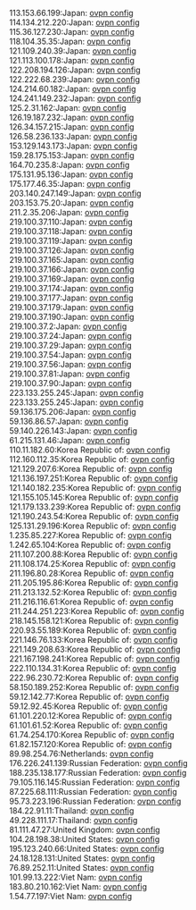 113.153.66.199:Japan: [ovpn config](vpn/113_153_66_199.ovpn)  
114.134.212.220:Japan: [ovpn config](vpn/114_134_212_220.ovpn)  
115.36.127.230:Japan: [ovpn config](vpn/115_36_127_230.ovpn)  
118.104.35.35:Japan: [ovpn config](vpn/118_104_35_35.ovpn)  
121.109.240.39:Japan: [ovpn config](vpn/121_109_240_39.ovpn)  
121.113.100.178:Japan: [ovpn config](vpn/121_113_100_178.ovpn)  
122.208.194.126:Japan: [ovpn config](vpn/122_208_194_126.ovpn)  
122.222.68.239:Japan: [ovpn config](vpn/122_222_68_239.ovpn)  
124.214.60.182:Japan: [ovpn config](vpn/124_214_60_182.ovpn)  
124.241.149.232:Japan: [ovpn config](vpn/124_241_149_232.ovpn)  
125.2.31.162:Japan: [ovpn config](vpn/125_2_31_162.ovpn)  
126.19.187.232:Japan: [ovpn config](vpn/126_19_187_232.ovpn)  
126.34.157.215:Japan: [ovpn config](vpn/126_34_157_215.ovpn)  
126.58.236.133:Japan: [ovpn config](vpn/126_58_236_133.ovpn)  
153.129.143.173:Japan: [ovpn config](vpn/153_129_143_173.ovpn)  
159.28.175.153:Japan: [ovpn config](vpn/159_28_175_153.ovpn)  
164.70.235.8:Japan: [ovpn config](vpn/164_70_235_8.ovpn)  
175.131.95.136:Japan: [ovpn config](vpn/175_131_95_136.ovpn)  
175.177.46.35:Japan: [ovpn config](vpn/175_177_46_35.ovpn)  
203.140.247.149:Japan: [ovpn config](vpn/203_140_247_149.ovpn)  
203.153.75.20:Japan: [ovpn config](vpn/203_153_75_20.ovpn)  
211.2.35.206:Japan: [ovpn config](vpn/211_2_35_206.ovpn)  
219.100.37.110:Japan: [ovpn config](vpn/219_100_37_110.ovpn)  
219.100.37.118:Japan: [ovpn config](vpn/219_100_37_118.ovpn)  
219.100.37.119:Japan: [ovpn config](vpn/219_100_37_119.ovpn)  
219.100.37.126:Japan: [ovpn config](vpn/219_100_37_126.ovpn)  
219.100.37.165:Japan: [ovpn config](vpn/219_100_37_165.ovpn)  
219.100.37.166:Japan: [ovpn config](vpn/219_100_37_166.ovpn)  
219.100.37.169:Japan: [ovpn config](vpn/219_100_37_169.ovpn)  
219.100.37.174:Japan: [ovpn config](vpn/219_100_37_174.ovpn)  
219.100.37.177:Japan: [ovpn config](vpn/219_100_37_177.ovpn)  
219.100.37.179:Japan: [ovpn config](vpn/219_100_37_179.ovpn)  
219.100.37.190:Japan: [ovpn config](vpn/219_100_37_190.ovpn)  
219.100.37.2:Japan: [ovpn config](vpn/219_100_37_2.ovpn)  
219.100.37.24:Japan: [ovpn config](vpn/219_100_37_24.ovpn)  
219.100.37.29:Japan: [ovpn config](vpn/219_100_37_29.ovpn)  
219.100.37.54:Japan: [ovpn config](vpn/219_100_37_54.ovpn)  
219.100.37.56:Japan: [ovpn config](vpn/219_100_37_56.ovpn)  
219.100.37.81:Japan: [ovpn config](vpn/219_100_37_81.ovpn)  
219.100.37.90:Japan: [ovpn config](vpn/219_100_37_90.ovpn)  
223.133.255.245:Japan: [ovpn config](vpn/223_133_255_245.ovpn)  
223.133.255.245:Japan: [ovpn config](vpn/223_133_255_245.ovpn)  
59.136.175.206:Japan: [ovpn config](vpn/59_136_175_206.ovpn)  
59.136.86.57:Japan: [ovpn config](vpn/59_136_86_57.ovpn)  
59.140.226.143:Japan: [ovpn config](vpn/59_140_226_143.ovpn)  
61.215.131.46:Japan: [ovpn config](vpn/61_215_131_46.ovpn)  
110.11.182.60:Korea Republic of: [ovpn config](vpn/110_11_182_60.ovpn)  
112.160.112.35:Korea Republic of: [ovpn config](vpn/112_160_112_35.ovpn)  
121.129.207.6:Korea Republic of: [ovpn config](vpn/121_129_207_6.ovpn)  
121.136.197.251:Korea Republic of: [ovpn config](vpn/121_136_197_251.ovpn)  
121.140.182.235:Korea Republic of: [ovpn config](vpn/121_140_182_235.ovpn)  
121.155.105.145:Korea Republic of: [ovpn config](vpn/121_155_105_145.ovpn)  
121.179.133.239:Korea Republic of: [ovpn config](vpn/121_179_133_239.ovpn)  
121.190.243.54:Korea Republic of: [ovpn config](vpn/121_190_243_54.ovpn)  
125.131.29.196:Korea Republic of: [ovpn config](vpn/125_131_29_196.ovpn)  
1.235.85.227:Korea Republic of: [ovpn config](vpn/1_235_85_227.ovpn)  
1.242.65.104:Korea Republic of: [ovpn config](vpn/1_242_65_104.ovpn)  
211.107.200.88:Korea Republic of: [ovpn config](vpn/211_107_200_88.ovpn)  
211.108.174.25:Korea Republic of: [ovpn config](vpn/211_108_174_25.ovpn)  
211.196.80.28:Korea Republic of: [ovpn config](vpn/211_196_80_28.ovpn)  
211.205.195.86:Korea Republic of: [ovpn config](vpn/211_205_195_86.ovpn)  
211.213.132.52:Korea Republic of: [ovpn config](vpn/211_213_132_52.ovpn)  
211.216.116.61:Korea Republic of: [ovpn config](vpn/211_216_116_61.ovpn)  
211.244.251.223:Korea Republic of: [ovpn config](vpn/211_244_251_223.ovpn)  
218.145.158.121:Korea Republic of: [ovpn config](vpn/218_145_158_121.ovpn)  
220.93.55.189:Korea Republic of: [ovpn config](vpn/220_93_55_189.ovpn)  
221.146.76.133:Korea Republic of: [ovpn config](vpn/221_146_76_133.ovpn)  
221.149.208.63:Korea Republic of: [ovpn config](vpn/221_149_208_63.ovpn)  
221.167.198.241:Korea Republic of: [ovpn config](vpn/221_167_198_241.ovpn)  
222.110.134.31:Korea Republic of: [ovpn config](vpn/222_110_134_31.ovpn)  
222.96.230.72:Korea Republic of: [ovpn config](vpn/222_96_230_72.ovpn)  
58.150.189.252:Korea Republic of: [ovpn config](vpn/58_150_189_252.ovpn)  
59.12.142.77:Korea Republic of: [ovpn config](vpn/59_12_142_77.ovpn)  
59.12.92.45:Korea Republic of: [ovpn config](vpn/59_12_92_45.ovpn)  
61.101.220.12:Korea Republic of: [ovpn config](vpn/61_101_220_12.ovpn)  
61.101.61.52:Korea Republic of: [ovpn config](vpn/61_101_61_52.ovpn)  
61.74.254.170:Korea Republic of: [ovpn config](vpn/61_74_254_170.ovpn)  
61.82.157.120:Korea Republic of: [ovpn config](vpn/61_82_157_120.ovpn)  
89.98.254.76:Netherlands: [ovpn config](vpn/89_98_254_76.ovpn)  
176.226.241.139:Russian Federation: [ovpn config](vpn/176_226_241_139.ovpn)  
188.235.138.177:Russian Federation: [ovpn config](vpn/188_235_138_177.ovpn)  
79.105.116.145:Russian Federation: [ovpn config](vpn/79_105_116_145.ovpn)  
87.225.68.111:Russian Federation: [ovpn config](vpn/87_225_68_111.ovpn)  
95.73.223.196:Russian Federation: [ovpn config](vpn/95_73_223_196.ovpn)  
184.22.91.11:Thailand: [ovpn config](vpn/184_22_91_11.ovpn)  
49.228.111.17:Thailand: [ovpn config](vpn/49_228_111_17.ovpn)  
81.111.47.27:United Kingdom: [ovpn config](vpn/81_111_47_27.ovpn)  
104.28.198.38:United States: [ovpn config](vpn/104_28_198_38.ovpn)  
195.123.240.66:United States: [ovpn config](vpn/195_123_240_66.ovpn)  
24.18.128.131:United States: [ovpn config](vpn/24_18_128_131.ovpn)  
76.89.252.11:United States: [ovpn config](vpn/76_89_252_11.ovpn)  
101.99.13.222:Viet Nam: [ovpn config](vpn/101_99_13_222.ovpn)  
183.80.210.162:Viet Nam: [ovpn config](vpn/183_80_210_162.ovpn)  
1.54.77.197:Viet Nam: [ovpn config](vpn/1_54_77_197.ovpn)  
